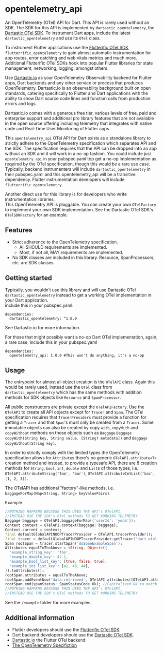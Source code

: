 <!-- 
This README describes the package. If you publish this package to pub.dev,
this README's contents appear on the landing page for your package.

For information about how to write a good package README, see the guide for
[writing package pages](https://dart.dev/tools/pub/writing-package-pages). 

For general information about developing packages, see the Dart guide for
[creating packages](https://dart.dev/guides/libraries/create-packages)
and the Flutter guide for
[developing packages and plugins](https://flutter.dev/to/develop-packages). 
-->

# opentelemetry_api
An OpenTelemetry (OTel) API for Dart. This API is rarely used without an SDK.
The SDK for this API is implemented by `dartastic_opentelemetry`, the
[Dartastic OTel SDK](https://pub.dev/packages/dartastic_opentelemetry).
To instrument Dart apps, include the latest `dartastic_opentelemetry` and use its `OTel` class.

To instrument Flutter applications use the [Flutterific OTel SDK](https://pub.dev/packages/flutterrific_opentelemetry), 
`flutterrific_opentelemetry` to gain almost automatic instrumentation for app routes, error catching 
and web vitals metrics and much more.  Additional Flutterific OTel SDKs hook into popular Flutter libraries for state management, 
networking, logging, amongst others.  

Use [Dartastic.io](https://dartastic.io) as your OpenTelemetry Observability backend for Flutter apps, Dart backends and 
any other service or process that produces OpenTelemetry. Dartastic.io is an observability background built on 
open standards, catering specifically to Flutter and Dart applications with the ability to show Dart source code lines
and function calls from production errors and logs.

Dartastic.io comes with a generous free tier, various levels of free, paid and enterprise support and 
additional pro library features that are not available in the open source offering including telemetry 
that integrates with native code and Real-Time User Monitoring of Flutter apps.  

This `opentelemetry_api` OTel API for Dart exists as a standalone library to strictly adhere to the
OpenTelemetry specification which separates API and the SDK. The specification
requires that the API can be dropped into an app without an SDK and it will work in a no-op fashion. 
You could include just `opentelemetry_api` in your pubspec.yaml top get a no-op implementation
as required by the OTel specification, though this would be a rare use case. Typically, 
backend instrumenters will include `dartastic_opentelemetry` in their pubspec.yaml
and this opentelemetry_api will be a transitive dependency.  Flutter instrumentation developers 
will include `flutterrific_opentelemetry`.

Another direct use for this library is for developers who write instrumentation libraries.  
This OpenTelemetry API is pluggable. You can create your own `OTelFactory` to
implement your own SDK implementation.  See the Dartastic OTel SDK's `OTelSDKFactory`
for an example.

## Features

- Strict adherence to the OpenTelemetry specification.  
  - All SHOULD requirements are implemented.
  - Most, if not all, MAY requirements are implemented.
- No SDK classes are included in this library.  Resource, SpanProcessors, etc. are SDK classes.

## Getting started

Typically, you wouldn't use this library and will use Dartastic OTel `dartastic_opentelemetry` instead to 
get a working OTel implementation in your Dart application.  
include this in your pubspec.yaml:
```
dependencies:
  dartastic_opentelemetry: ^1.0.0
```
See Dartastic.io for more information.

For those that might possibly want a no-op Dart OTel implementation, again, a rare case,
include this in your pubspec.yaml
```
dependencies:
  opentelemetry_api: 1.0.0 #This won't do anything, it's a no-op
```

## Usage

The entrypoint for almost all object creation is the `OTelAPI` class. Again this would be rarely used, instead
use the `OTel` class from `dartastic_opentelemetry` which has the same methods with addition methods
for SDK objects like `Resource` and `SpanProcessor`.

All public constructors are private except the `OTelAPIFactory`.  Use the `OTelAPI` to create all API objects except 
for `Tracer` and `Span`. The OTel specification requires that `TracerProviders` must provide a function for getting
a `Tracer` and that `Span`'s must only be created from a `Tracer`. Some immutable objects can also be created 
by copy `with`, `copyWith` and `copyWithout` methods on those objects such as `Baggage` 
`Baggage copyWith(String key, String value, [String? metadata])` and `Baggage copyWithout(String key)`.

In order to strictly comply with the limited types the OpenTelemetry specification allows 
for `Attribute`s there's no generic `OTelAPI.attribute<T>` creation method and instead, to provide a
typesafe API, there are 8 creation methods for `String`, `bool`, `int`, `double` and `List`s of those types, 
i.e. `OTelAPI.attributeString('foo', 'bar')`, `OTelAPI.attributeIntList('baz', [1, 2, 3])`.

The OTelAPI has additional "factory"-like methods, i.e. `baggageForMap(Map<String, String> keyValuePairs)`.

Example
```dart
//NOTHING HAPPENS BECAUSE THIS USES THE API's OTelAPI, 
//INSTEAD USE THE SDK's OTel methods TO GET WORKING TELEMETRY
Baggage baggage = OTelAPI.baggageForMap({'userId': 'yoda'});
Context context = OTelAPI.context(baggage: baggage);
Context.current = context;
final defaultGlobalAPINOOPTracerProvider = OTelAPI.tracerProvider();
final tracer = defaultGlobalAPINOOPTracerProvider.getTracer('dart-otel-api-example-service');
Span rootSpan = tracer.startSpan('doSomeExampleSpan');
Attributes equalToTheAbove = <String, Object>({
  'example_string_key': 'foo',
  'example_double_key': 42.1,
  'example_bool_list_key': [true, false, true],
  'example_int_list_key': [42, 43, 44],
}).toAttributes();
rootSpan.attributes = equalToTheAbove;
rootSpan.addEventNow('data-retrieved', OTelAPI.attributes([OTelAPI.attributeString('event-foo', 'bar')]));
rootSpan.end(spanStatus: SpanStatusCode.Ok); //Capitalized Ok to match the OTel spec
//NOTHING HAPPENS BECAUSE THIS USES THE API's OTelAPI, 
//INSTEAD USE THE SDK's OTel methods TO GET WORKING TELEMETRY
```
See the `/example` folder for more examples.


## Additional information

- Flutter developers should use the [Flutterific OTel SDK](https://pub.dev/packages/flutterrific_opentelemetry).
- Dart backend developers should use the [Dartastic OTel SDK](https://pub.dev/packages/dartastic_opentelemetry).
- [Dartastic.io](https://dartastic.io/) the Flutter OTel backend
- [The OpenTelemetry Specifiction](https://opentelemetry.io/docs/specs/otel/)
